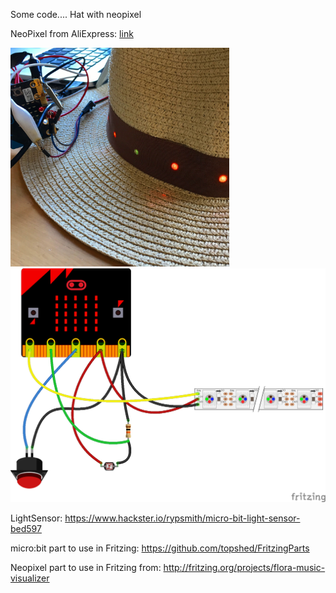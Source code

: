 Some code....
Hat with neopixel

NeoPixel from AliExpress: <a href="https://www.aliexpress.com/item/1m-5m-WS2812B-30-60-144-leds-m-Smartled-pixel-RGB-individually-addressable-led-strip/32808608437.html">link</a>

<img src="https://github.com/larsgimse/microbit/blob/master/python/neopixel/IMG_6179.JPG" width=350>

<img src="https://github.com/larsgimse/microbit/blob/master/python/neopixel/microbit_neopixel_hat_bb.png">

LightSensor: https://www.hackster.io/rypsmith/micro-bit-light-sensor-bed597

micro:bit part to use in Fritzing: https://github.com/topshed/FritzingParts

Neopixel part to use in Fritzing from: http://fritzing.org/projects/flora-music-visualizer
